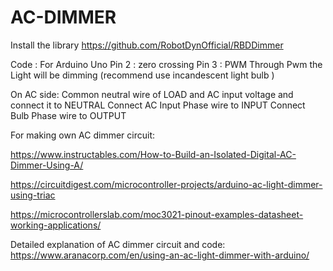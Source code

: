 # AC-DIMMER
Install the library 
https://github.com/RobotDynOfficial/RBDDimmer

Code :
For Arduino Uno
Pin 2 : zero crossing
Pin 3 : PWM
Through Pwm the Light will be dimming (recommend use incandescent light bulb ) 

On AC side:
Common neutral wire of LOAD and AC input voltage and connect it to NEUTRAL
Connect AC Input Phase wire to INPUT
Connect Bulb Phase wire to OUTPUT

For making own AC dimmer circuit:

https://www.instructables.com/How-to-Build-an-Isolated-Digital-AC-Dimmer-Using-A/

https://circuitdigest.com/microcontroller-projects/arduino-ac-light-dimmer-using-triac

https://microcontrollerslab.com/moc3021-pinout-examples-datasheet-working-applications/

Detailed explanation of AC dimmer circuit and code:
https://www.aranacorp.com/en/using-an-ac-light-dimmer-with-arduino/


